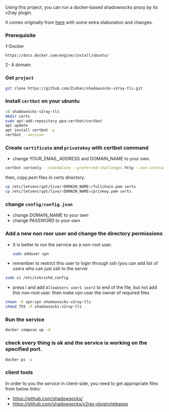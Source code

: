 Using this project, you can run a docker-based shadowsocks proxy by its v2ray plugin.

It comes originally from [here](https://github.com/AhmadRafiee/shadowsocks-with-v2ray) with some extra elaboration and changes.

### Prerequisite
1-Docker
```text
https://docs.docker.com/engine/install/ubuntu/
```
2- A domain

### Get `project`
```bash
git clone https://github.com/Zi4Sec/shadowsocks-v2ray-tls.git
```

### Install `certbot` on your ubuntu
```bash
cd shadowsocks-v2ray-tls
mkdir certs
sudo apt-add-repository ppa:certbot/certbot
apt update
apt install certbot -y
certbot --version
```

### Create `certificate` and `privatekey` with certbot command

- change YOUR_EMAIL_ADDRESS and DOMAIN_NAME to your own.
```bash
certbot certonly --standalone --preferred-challenges http --non-interactive --agree-tos --email <YOUR_EMAIL_ADDRESS> -d <DOMAIN_NAME>
```
then, copy *pem* files in certs directory.
```bash
cp /etc/letsencrypt/live/<DOMAIN_NAME>/fullchain.pem certs
cp /etc/letsencrypt/live/<DOMAIN_NAME>/privkey.pem certs
```

### change `config/config.json`
- change DOMAIN_NAME to your own
- change PASSWORD to your own


### Add a new non roor user and change the directory permissions
- It is better to run the service as a non-root user.
  ```bash
  sudo adduser vpn
  ```
- remember to restrict this user to login through ssh (you can add list of users who can just ssh to the server
```bash
sudo vi /etc/ssh/sshd_config
```
- press i and add `AllowUsers user1 user2` to end of the file, but not add this non-root user.
 then make vpn user the owner of required files 
```bash
chown -R vpn:vpn shadowsocks-v2ray-tls
chmod 755 -R shadowsocks-v2ray-tls
```

### Run the service
```bash
docker compose up -d
```

### check every thing is ok and the service is working on the specified port.
```bash
docker ps -a
```

### client tools
In order to you the service in client-side, you need to get appropriate files from below links:
- https://github.com/shadowsocks/
- https://github.com/shadowsocks/v2ray-plugin/releases
